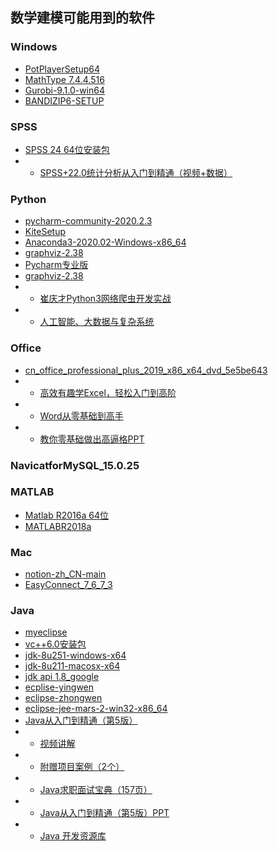 ## 数学建模可能用到的软件
### Windows
- [PotPlayerSetup64](https://mp.weixin.qq.com/s/TgrrypEAvVYAgVOckgIhUQ)
- [MathType 7.4.4.516](https://mp.weixin.qq.com/s/TgrrypEAvVYAgVOckgIhUQ)
- [Gurobi-9.1.0-win64](https://mp.weixin.qq.com/s/TgrrypEAvVYAgVOckgIhUQ)
- [BANDIZIP6-SETUP](https://mp.weixin.qq.com/s/TgrrypEAvVYAgVOckgIhUQ)
### SPSS
- [SPSS 24 64位安装包](https://mp.weixin.qq.com/s/TgrrypEAvVYAgVOckgIhUQ)
- - [SPSS+22.0统计分析从入门到精通（视频+数据）](https://mp.weixin.qq.com/s/TgrrypEAvVYAgVOckgIhUQ)
### Python
- [pycharm-community-2020.2.3](https://mp.weixin.qq.com/s/TgrrypEAvVYAgVOckgIhUQ)
- [KiteSetup](https://mp.weixin.qq.com/s/TgrrypEAvVYAgVOckgIhUQ)
- [Anaconda3-2020.02-Windows-x86_64](https://mp.weixin.qq.com/s/TgrrypEAvVYAgVOckgIhUQ)
- [graphviz-2.38](https://mp.weixin.qq.com/s/TgrrypEAvVYAgVOckgIhUQ)
- [Pycharm专业版](https://mp.weixin.qq.com/s/TgrrypEAvVYAgVOckgIhUQ)
- [graphviz-2.38](https://mp.weixin.qq.com/s/TgrrypEAvVYAgVOckgIhUQ)
- - [崔庆才Python3网络爬虫开发实战](https://mp.weixin.qq.com/s/TgrrypEAvVYAgVOckgIhUQ)
- - [人工智能、大数据与复杂系统](https://mp.weixin.qq.com/s/TgrrypEAvVYAgVOckgIhUQ)
### Office
- [cn_office_professional_plus_2019_x86_x64_dvd_5e5be643](https://mp.weixin.qq.com/s/TgrrypEAvVYAgVOckgIhUQ)
- - [高效有趣学Excel，轻松入门到高阶](https://mp.weixin.qq.com/s/TgrrypEAvVYAgVOckgIhUQ)
- - [Word从零基础到高手](https://mp.weixin.qq.com/s/TgrrypEAvVYAgVOckgIhUQ)
- - [教你零基础做出高逼格PPT](https://mp.weixin.qq.com/s/TgrrypEAvVYAgVOckgIhUQ)
### NavicatforMySQL_15.0.25
### MATLAB
- [Matlab R2016a 64位](https://mp.weixin.qq.com/s/TgrrypEAvVYAgVOckgIhUQ)
- [MATLABR2018a](https://mp.weixin.qq.com/s/TgrrypEAvVYAgVOckgIhUQ)
### Mac
- [notion-zh_CN-main](https://mp.weixin.qq.com/s/TgrrypEAvVYAgVOckgIhUQ)
- [EasyConnect_7_6_7_3](https://mp.weixin.qq.com/s/TgrrypEAvVYAgVOckgIhUQ)
### Java
- [myeclipse](https://mp.weixin.qq.com/s/TgrrypEAvVYAgVOckgIhUQ)
- [vc++6.0安装包](https://mp.weixin.qq.com/s/TgrrypEAvVYAgVOckgIhUQ)
- [jdk-8u251-windows-x64](https://mp.weixin.qq.com/s/TgrrypEAvVYAgVOckgIhUQ)
- [jdk-8u211-macosx-x64](https://mp.weixin.qq.com/s/TgrrypEAvVYAgVOckgIhUQ)
- [jdk api 1.8_google](https://mp.weixin.qq.com/s/TgrrypEAvVYAgVOckgIhUQ)
- [ecplise-yingwen](https://mp.weixin.qq.com/s/TgrrypEAvVYAgVOckgIhUQ)
- [eclipse-zhongwen](https://mp.weixin.qq.com/s/TgrrypEAvVYAgVOckgIhUQ)
- [eclipse-jee-mars-2-win32-x86_64](https://mp.weixin.qq.com/s/TgrrypEAvVYAgVOckgIhUQ)
- [Java从入门到精通（第5版）](https://mp.weixin.qq.com/s/TgrrypEAvVYAgVOckgIhUQ)
- - [视频讲解](https://mp.weixin.qq.com/s/TgrrypEAvVYAgVOckgIhUQ)
- - [附赠项目案例（2个）](https://mp.weixin.qq.com/s/TgrrypEAvVYAgVOckgIhUQ)
- - [Java求职面试宝典（157页）](https://mp.weixin.qq.com/s/TgrrypEAvVYAgVOckgIhUQ)
- - [Java从入门到精通（第5版）PPT](https://mp.weixin.qq.com/s/TgrrypEAvVYAgVOckgIhUQ)
- - [Java 开发资源库](https://mp.weixin.qq.com/s/TgrrypEAvVYAgVOckgIhUQ)
